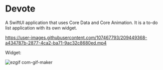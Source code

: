 # Devote

A SwiftUI application that uses Core Data and Core Animation. It is a to-do list application with its own widget.

https://user-images.githubusercontent.com/107467793/209449368-a434787b-2877-4ca2-ba71-9ac32c8680ed.mp4

Widget:







![ezgif com-gif-maker](https://user-images.githubusercontent.com/107467793/209449450-6c249b98-49cf-4558-b2ae-074ccac543ff.gif)


